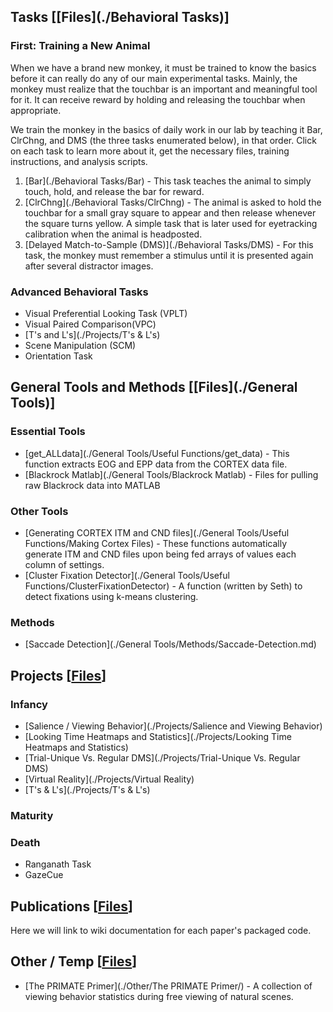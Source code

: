 ## Tasks [[Files](./Behavioral Tasks)]
### First: Training a New Animal
When we have a brand new monkey, it must be trained to know the basics before it can really do any of our main experimental tasks.  Mainly, the monkey must realize that the touchbar is an important and meaningful tool for it.  It can receive reward by holding and releasing the touchbar when appropriate.

We train the monkey in the basics of daily work in our lab by teaching it Bar, ClrChng, and DMS (the three tasks enumerated below), in that order.  Click on each task to learn more about it, get the necessary files, training instructions, and analysis scripts.

1. [Bar](./Behavioral Tasks/Bar) - This task teaches the animal to simply touch, hold, and release the bar for reward.
2. [ClrChng](./Behavioral Tasks/ClrChng) - The animal is asked to hold the touchbar for a small gray square to appear and then release whenever the square turns yellow.  A simple task that is later used for eyetracking calibration when the animal is headposted.  
3. [Delayed Match-to-Sample (DMS)](./Behavioral Tasks/DMS) - For this task, the monkey must remember a stimulus until it is presented again after several distractor images.

### Advanced Behavioral Tasks

* Visual Preferential Looking Task (VPLT)
* Visual Paired Comparison(VPC)
* [T's and L's](./Projects/T's & L's)
* Scene Manipulation (SCM)
* Orientation Task

## General Tools and Methods [[Files](./General Tools)]

### Essential Tools 
* [get_ALLdata](./General Tools/Useful Functions/get_data) - This function extracts EOG and EPP data from the CORTEX data file.
* [Blackrock Matlab](./General Tools/Blackrock Matlab) - Files for pulling raw Blackrock data into MATLAB

### Other Tools
* [Generating CORTEX ITM and CND files](./General Tools/Useful Functions/Making Cortex Files) - These functions automatically generate ITM and CND files upon being fed arrays of values each column of settings.
* [Cluster Fixation Detector](./General Tools/Useful Functions/ClusterFixationDetector) - A function (written by Seth) to detect fixations using k-means clustering.

### Methods
* [Saccade Detection](./General Tools/Methods/Saccade-Detection.md)

## Projects [[Files](./Projects)]
### Infancy
* [Salience / Viewing Behavior](./Projects/Salience and Viewing Behavior)
* [Looking Time Heatmaps and Statistics](./Projects/Looking Time Heatmaps and Statistics)
* [Trial-Unique Vs. Regular DMS](./Projects/Trial-Unique Vs. Regular DMS)
* [Virtual Reality](./Projects/Virtual Reality)
* [T's & L's](./Projects/T's & L's)

### Maturity

### Death
* Ranganath Task
* GazeCue

## Publications [[Files](./Publications)]
Here we will link to wiki documentation for each paper's packaged code.

## Other / Temp [[Files](./Other)]
* [The PRIMATE Primer](./Other/The PRIMATE Primer/) - A collection of viewing behavior statistics during free viewing of natural scenes.